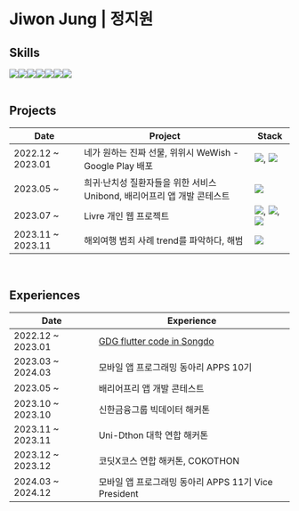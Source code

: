 # Jiwon Jung | 정지원

## Skills
<div style="display:flex; flex-direction:row;">
  <img src="https://img.shields.io/badge/Flutter-02569B?style=flat-square&logo=flutter&logoColor=white"/>
  <img src="https://img.shields.io/badge/React-61DAFB?style=flat-square&logo=React&logoColor=white"/>
  <img src="https://img.shields.io/badge/Python-3776AB?style=flat-square&logo=Python&logoColor=white"/>
  <img src="https://img.shields.io/badge/HTML5-E34F26?style=flat-square&logo=html5&logoColor=white"/>
  <img src="https://img.shields.io/badge/JavaScript-F7DF1E?style=flat-square&logo=JavaScript&logoColor=black"/>
  <img src="https://img.shields.io/badge/CSS3-1572B6?style=flat-square&logo=CSS3&logoColor=white"/>
  <img src="https://img.shields.io/badge/C-A8B9CC?style=flat-square&logo=C&logoColor=white"/>
</div>
<br>

## Projects
|Date|Project|Stack|
|--|--|--|
2022.12 ~ 2023.01|네가 원하는 진짜 선물, 위위시 WeWish - Google Play 배포|<img src="https://img.shields.io/badge/Flutter-02569B?style=flat-square&logo=flutter&logoColor=white"/>, <img src="https://img.shields.io/badge/Firebase-FFCA28?style=flat-square&logo=firebase&logoColor=black"/>
2023.05 ~ |희귀·난치성 질환자들을 위한 서비스 Unibond, 배리어프리 앱 개발 콘테스트|<img src="https://img.shields.io/badge/Flutter-02569B?style=flat-square&logo=flutter&logoColor=white"/>
2023.07 ~ |Livre 개인 웹 프로젝트|<img src="https://img.shields.io/badge/HTML5-E34F26?style=flat-square&logo=html5&logoColor=white"/>, <img src="https://img.shields.io/badge/CSS3-1572B6?style=flat-square&logo=css3&logoColor=white"/>, <img src="https://img.shields.io/badge/JavaScript-F7DF1E?style=flat-square&logo=javascript&logoColor=black"/>
2023.11 ~ 2023.11 |해외여행 범죄 사례 trend를 파악하다, 해범|<img src="https://img.shields.io/badge/Flutter-02569B?style=flat-square&logo=flutter&logoColor=white"/>
<br>

## Experiences
|Date|Experience|
|--|--|
2022.12 ~ 2023.01 | [GDG flutter code in Songdo](https://gdg.community.dev/events/details/google-gdg-songdo-presents-flutter-code-in-songdo-2022-12-17-1/) 
2023.03 ~ 2024.03 | 모바일 앱 프로그래밍 동아리 APPS 10기
2023.05 ~ | 배리어프리 앱 개발 콘테스트
2023.10 ~ 2023.10 | 신한금융그룹 빅데이터 해커톤
2023.11 ~ 2023.11 | Uni-Dthon 대학 연합 해커톤
2023.12 ~ 2023.12 | 코딧X코스 연합 해커톤, COKOTHON
2024.03 ~ 2024.12 | 모바일 앱 프로그래밍 동아리 APPS 11기 Vice President




